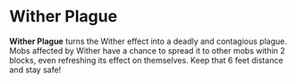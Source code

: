 # Wither Plague

**Wither Plague** turns the Wither effect into a deadly and contagious plague. Mobs affected by Wither have a chance to spread it to other mobs within 2 blocks, even refreshing its effect on themselves. Keep that 6 feet distance and stay safe!
